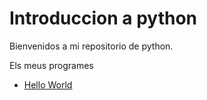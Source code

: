 # Introduccion a python

Bienvenidos a mi repositorio de python.

 Els meus programes

- [Hello World](hello_world.py)
